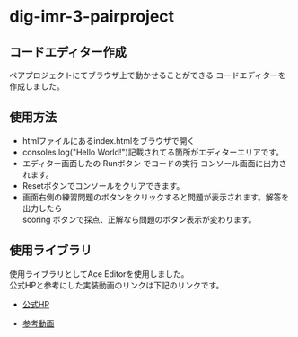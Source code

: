 # dig-imr-3-pairproject

## コードエディター作成
ペアプロジェクトにてブラウザ上で動かせることができる
コードエディターを作成しました。


## 使用方法
- htmlファイルにあるindex.htmlをブラウザで開く
- consoles.log("Hello World!")記載されてる箇所がエディターエリアです。
- エディター画面したの Runボタン でコードの実行 コンソール画面に出力されます。
- Resetボタンでコンソールをクリアできます。
- 画面右側の練習問題のボタンをクリックすると問題が表示されます。解答を出力したら<br>
scoring ボタンで採点、正解なら問題のボタン表示が変わります。


## 使用ライブラリ
使用ライブラリとしてAce Editorを使用しました。<br>
公式HPと参考にした実装動画のリンクは下記のリンクです。

- [公式HP](https://ace.c9.io/)

- [参考動画](https://www.youtube.com/watch?v=loNrxXOd2C0)

